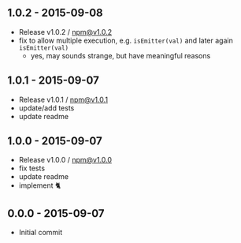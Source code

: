 

## 1.0.2 - 2015-09-08
- Release v1.0.2 / npm@v1.0.2
- fix to allow multiple execution, e.g. `isEmitter(val)` and later again `isEmitter(val)`
  + yes, may sounds strange, but have meaningful reasons

## 1.0.1 - 2015-09-07
- Release v1.0.1 / npm@v1.0.1
- update/add tests
- update readme

## 1.0.0 - 2015-09-07
- Release v1.0.0 / npm@v1.0.0
- fix tests
- update readme
- implement :cat2:

## 0.0.0 - 2015-09-07
- Initial commit